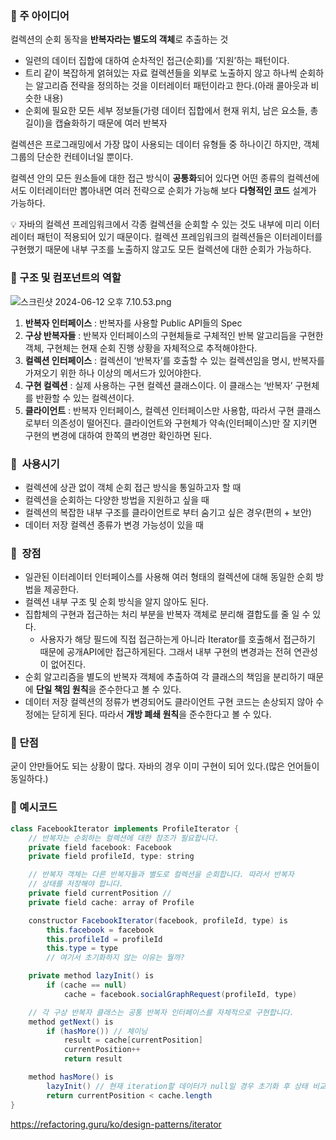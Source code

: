 ### 🍎 주 아이디어

컬렉션의 순회 동작을 **반복자라는 별도의 객체**로 추출하는 것

- 일련의 데이터 집합에 대하여 순차적인 접근(순회)를 ‘지원’하는 패턴이다.
- 트리 같이 복잡하게 얽혀있는 자료 컬렉션들을 외부로 노출하지 않고 하나씩 순회하는 알고리즘 전략을 정의하는 것을 이터레이터 패턴이라고 한다.(아래 콜아웃과 비슷한 내용)
- 순회에 필요한 모든 세부 정보들(가령 데이터 집합에서 현재 위치, 남은 요소들, 총 길이)을 캡슐화하기 때문에 여러 반복자

컬렉션은 프로그래밍에서 가장 많이 사용되는 데이터 유형들 중 하나이긴 하지만, 객체 그룹의 단순한 컨테이너일 뿐이다.

컬렉션 안의 모든 원소들에 대한 접근 방식이 **공통화**되어 있다면 어떤 종류의 컬렉션에서도 이터레이터만 뽑아내면 여러 전략으로 순회가 가능해 보다 **다형적인 코드** 설계가 가능하다.

<aside>
💡 자바의 컬렉션 프레임워크에서 각종 컬렉션을 순회할 수 있는 것도 내부에 미리 이터레이터 패턴이 적용되어 있기 때문이다. 컬렉션 프레임워크의 컬렉션들은 이터레이터를 구현했기 때문에 내부 구조를 노출하지 않고도 모든 컬렉션에 대한 순회가 가능하다.

</aside>

### 🍎 구조 및 **컴포넌트의 역할**

![스크린샷 2024-06-12 오후 7.10.53.png](..%2F..%2F..%2F..%2F..%2F..%2F..%2Fvar%2Ffolders%2Fhx%2Fcywc6wv56093h6kwl4_h3cdr0000gn%2FT%2FTemporaryItems%2FNSIRD_screencaptureui_OICs59%2F%EC%8A%A4%ED%81%AC%EB%A6%B0%EC%83%B7%202024-06-12%20%EC%98%A4%ED%9B%84%207.10.53.png)
1. **반복자 인터페이스** : 반복자를 사용할 Public API들의 Spec
2. **구상 반복자들** : 반복자 인터페이스의 구현체들로 구체적인 반복 알고리듬을 구현한 객체, 구현체는 현재 순회 진행 상황을 자체적으로 추적해야한다.
3. **컬렉션 인터페이스** :  컬렉션이 ‘반복자’를 호출할 수 있는 컬렉션임을 명시, 반복자를 가져오기 위한 하나 이상의 메서드가 있어야한다.
4. **구현 컬렉션** : 실제 사용하는 구현 컬렉션 클래스이다. 이 클래스는 ‘반복자’ 구현체를 반환할 수 있는 컬렉션이다.
5. **클라이언트** : 반복자 인터페이스, 컬렉션 인터페이스만 사용함, 따라서 구현 클래스로부터 의존성이 떨어진다. 클라이언트와 구현체가 약속(인터페이스)만 잘 지키면 구현의 변경에 대하여 한쪽의 변경만 확인하면 된다.

### 🍎  사용시기

- 컬렉션에 상관 없이 객체 순회 접근 방식을 통일하고자 할 때
- 컬렉션을 순회하는 다양한 방법을 지원하고 싶을 때
- 컬렉션의 복잡한 내부 구조를 클라이언트로 부터 숨기고 싶은 경우(편의 + 보안)
- 데이터 저장 컬렉션 종류가 변경 가능성이 있을 때

### 🍎  장점

- 일관된 이터레이터 인터페이스를 사용해 여러 형태의 컬렉션에 대해 동일한 순회 방법을 제공한다.
- 컬렉션 내부 구조 및 순회 방식을 알지 않아도 된다.
- 집합체의 구현과 접근하는 처리 부분을 반복자 객체로 분리해 결합도를 줄 일 수 있다.
    - 사용자가 해당 필드에 직접 접근하는게 아니라 Iterator를 호출해서 접근하기 때문에 공개API에만 접근하게된다. 그래서 내부 구현의 변경과는 전혀 연관성이 없어진다.
- 순회 알고리즘을 별도의 반복자 객체에 추출하여 각 클래스의 책임을 분리하기 때문에 **단일 책임 원칙**을 준수한다고 볼 수 있다.
- 데이터 저장 컬렉션의 정류가 변경되어도 클라이언트 구현 코드는 손상되지 않아 수정에는 닫히게 된다. 따라서 **개방 폐쇄 원칙**을 준수한다고 볼 수 있다.

### 🍎 단점

굳이 안만들어도 되는 상황이 많다. 자바의 경우 이미 구현이 되어 있다.(많은 언어들이 동일하다.)

### 🍎 예시코드

```java
class FacebookIterator implements ProfileIterator {
    // 반복자는 순회하는 컬렉션에 대한 참조가 필요합니다.
    private field facebook: Facebook
    private field profileId, type: string

    // 반복자 객체는 다른 반복자들과 별도로 컬렉션을 순회합니다. 따라서 반복자
    // 상태를 저장해야 합니다.
    private field currentPosition // 
    private field cache: array of Profile

    constructor FacebookIterator(facebook, profileId, type) is
        this.facebook = facebook
        this.profileId = profileId
        this.type = type
        // 여기서 초기화하지 않는 이유는 뭘까?

    private method lazyInit() is
        if (cache == null)
            cache = facebook.socialGraphRequest(profileId, type)

    // 각 구상 반복자 클래스는 공통 반복자 인터페이스를 자체적으로 구현합니다.
    method getNext() is
        if (hasMore()) // 체이닝
            result = cache[currentPosition]
            currentPosition++
            return result

    method hasMore() is
        lazyInit() // 현재 iteration할 데이터가 null일 경우 초기화 후 상태 비교
        return currentPosition < cache.length
}
```

https://refactoring.guru/ko/design-patterns/iterator